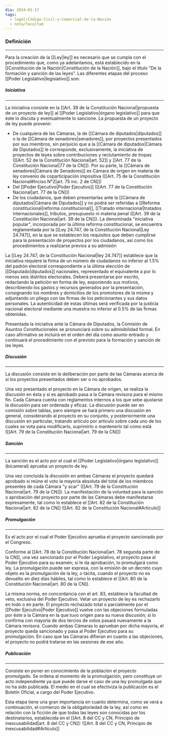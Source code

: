 ```yaml
---
dia: 2024-01-17
tags:
  - legal/Código-Civil-y-Comercial-de-la-Nación
  - nota/facultad
---
```

### Definición
---
Para la creación de la [[Ley|ley]] es necesario que se cumpla con el procedimiento que, como ya adelantamos, está establecido en la [[Constitución de la Nación|Constitución de la Nación]], bajo el título "De la formación y sanción de las leyes". Las diferentes etapas del proceso [[Poder Legislativo|legislativo]] son:

##### Iniciativa
---
La iniciativa consiste en la [[Art. 39 de la Constitución Nacional|propuesta de un proyecto de ley]] al [[Poder Legislativo|órgano legislativo]] para que éste lo discuta y eventualmente lo sancione. La propuesta de un proyecto de ley puede provenir:
* De cualquiera de las Cámaras, la de [[Cámara de diputados|diputados]] o la de [[Cámara de senadores|senadores]], por proyectos presentados por sus miembros, sin perjuicio que a la [[Cámara de diputados|Cámara de Diputados]] le corresponde, exclusivamente, la iniciativa de proyectos de leyes sobre contribuciones y reclutamiento de tropas ([[Art. 52 de la Constitución Nacional|art. 52]] y [[Art. 77 de la Constitución Nacional|77 de la CN]]). Por su parte, la [[Cámara de senadores|Cámara de Senadores]] es Cámara de origen en materia de ley convenio de coparticipación impositiva ([[Art. 75 de la Constitución Nacional#Inciso N°2|art. 75 inc. 2 de CN]])
* Del [[Poder Ejecutivo|Poder Ejecutivo]] ([[Art. 77 de la Constitución Nacional|art. 77 de la CN]])
* De los ciudadanos, que deben presentarlas ante la [[Cámara de diputados|Cámara de Diputados]] y no podrá ser referidas a [[Reforma constitucional|reforma constitucional]], [[Tratado internacional|tratados internacionales]], tributos, presupuesto ni materia penal ([[Art. 39 de la Constitución Nacional|art. 39 de la CN]]). La denominada "iniciativa popular", incorporada por la última reforma constitucional, se encuentra reglamentada por la [[Ley 24.747, de la Constitución Nacional|Ley 24.747]], en la que se establecen los requisitos que deben cumplirse para la presentación de proyectos por los ciudadanos, así como los procedimientos a realizarse previos a su admisión
  
La [[Ley 24.747, de la Constitución Nacional|ley 24.747]] establece que la iniciativa requiere la firma de un número de ciudadanos no inferior al $1.5 \%$ del padrón electoral correspondiente a la última elección de [[Disputado|diputados]] nacionales, representado el equivalente a por lo menos seis distritos electorales. Deberá presentarse por escrito, redactando la petición en forma de ley, exponiendo sus motivos, describiendo los gastos y recursos generados por la presentación, consignando los nombres y domicilios de los promotores de la misma y adjuntando un pliego con las firmas de los peticionantes y sus datos personales. La autenticidad de estas últimas será verificada por la justicia nacional electoral mediante una muestra no inferior al $0.5\%$ de las firmas obtenidas. 

Presentada la iniciativa ante la Cámara de Diputados, la Comisión de Asuntos Constitucionales se pronunciará sobre su admisibilidad formal. En caso afirmativo se incluirá en el orden del día como asunto entrado y continuará el procedimiento con el previsto para la formación y sanción de las leyes.

##### Discusión
---
La discusión consiste en la deliberación por parte de las Cámaras acerca de si los proyectos presentados deben ser o no aprobados.

Una vez presentado el proyecto en la Cámara de origen, se realiza la discusión en ésta y si es aprobado pasa a la Cámara revisora para el mismo fin. Cada Cámara cuenta con reglamentos internos a los que sebe ajustarse la discusión para ser ordenada y eficaz. La discusión puede ser en comisión sobre tablas, pero siempre se hará primero una discusión en general, considerando al proyecto en su conjunto, y posteriormente una discusión en particular, tratando artículo por artículo sobre cada uno de los cuales se vota para modificarlo, suprimirlo o mantenerlo tal como está ([[Art. 79 de la Constitución Nacional|art. 79 de la CN]])

##### Sanción
---
La sanción es el acto por el cual el [[Poder Legislativo|órgano legislativo]] (bicameral) aprueba un proyecto de ley.

Una vez concluida la discusión en ambas Cámaras el proyecto quedará aprobado si reúne el voto la mayoría absoluta del total de los miembros presentes de cada Cámara "y scar" ([[Art. 79 de la Constitución Nacional|art. 79 de la CN]]). La manifestación de la voluntad para la sanción o aprobación del proyecto por parte de las Cámaras debe manifestarse expresamente, tal como lo establece el [[Art. 82 de la Constitución Nacional|art. 82 de la CN]]
![[Art. 82 de la Constitución Nacional#Artículo]]

##### Promulgación
---
Es el acto por el cual el Poder Ejecutivo aprueba el proyecto sancionado por el Congreso. 

Conforme al [[Art. 78 de la Constitución Nacional|art. 78 segunda parte de la CN]], una vez sancionado por el Poder Legislativo, el proyecto pasa al Poder Ejecutivo para su examen; si le da aprobación, lo promulgará como ley. La promulgación puede ser expresa, con la emisión de un decreto cuyo objeto es la promulgación de la ley, o tácita, cuando el proyecto no es devuelto en diez días hábiles, tal como lo establece el [[Art. 80 de la Constitución Nacional|art. 80 de la CN]]. 

La misma norma, en concordancia con el art. 83, establece la facultad de veto, exclusiva del Poder Ejecutivo. Vetar un proyecto de ley es rechazarlo en todo o en parte. El proyecto rechazado total o parcialmente por el [[Poder Ejecutivo|Poder Ejecutivo]] vuelve con las objeciones formuladas por éste a la Cámara en la que tuvo origen para su nueva discusión; si lo confirma con mayoría de dos tercios de votos pasará nuevamente a la Cámara revisora. Cuando ambas Cámaras lo aprueban por dicha mayoría, el proyecto queda sancionado y pasa al Poder Ejecutivo para su promulgación. En caso que las Cámaras difieran en cuanto a las objeciones, el proyecto no podrá tratarse en las sesiones de ese año.

##### Publicación
---
Consiste en poner en conocimiento de la población el proyecto promulgado. Se ordena al momento de la promulgación, pero constituye un acto independiente ya que puede darse el caso de una ley promulgada que no ha sido publicada. El medio en el cual se efectiviza la publicación es el Boletín Oficial, a cargo del Poder Ejecutivo. 

Esta etapa tiene una gran importancia en cuanto determina, como se verá a continuación, el comienzo de la obligatoriedad de la ley, así como en relación con la ficción de que todas las leyes son conocidas por los destinatarios, establecida en el [[Art. 8 del CC y CN, Principio de inexcusabilidad|art. 8 del CC y CN]]: 
![[Art. 8 del CC y CN, Principio de inexcusabilidad#Artículo]]
